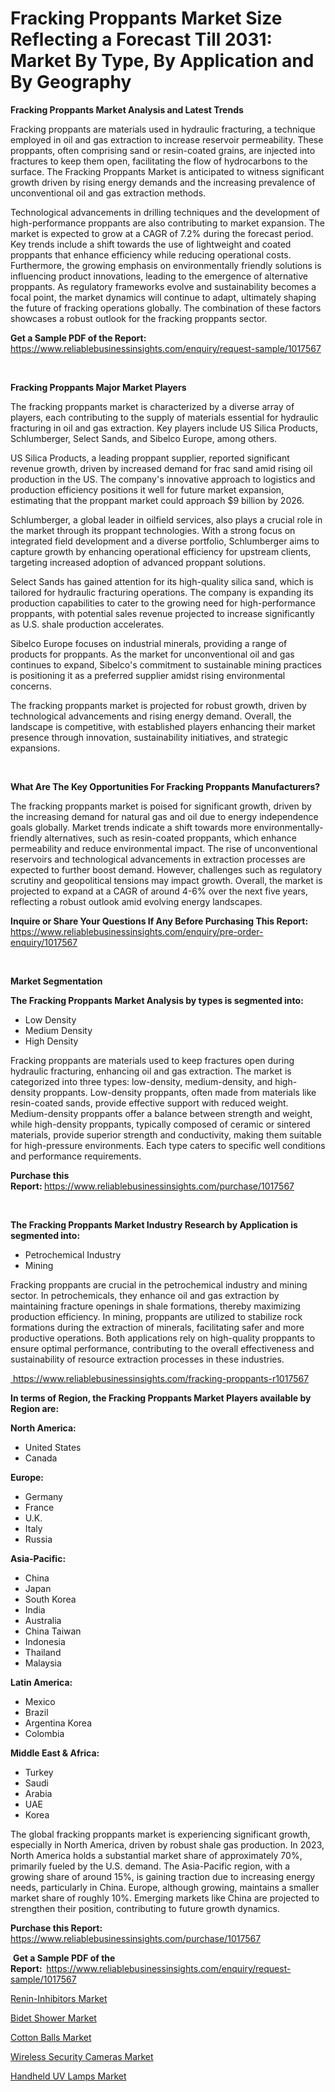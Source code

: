 <p><h1>Fracking Proppants Market Size Reflecting a Forecast Till 2031: Market By Type, By Application and By Geography</h1></p><p><strong>Fracking Proppants Market Analysis and Latest Trends</strong></p>
<p><p>Fracking proppants are materials used in hydraulic fracturing, a technique employed in oil and gas extraction to increase reservoir permeability. These proppants, often comprising sand or resin-coated grains, are injected into fractures to keep them open, facilitating the flow of hydrocarbons to the surface. The Fracking Proppants Market is anticipated to witness significant growth driven by rising energy demands and the increasing prevalence of unconventional oil and gas extraction methods. </p><p>Technological advancements in drilling techniques and the development of high-performance proppants are also contributing to market expansion. The market is expected to grow at a CAGR of 7.2% during the forecast period. Key trends include a shift towards the use of lightweight and coated proppants that enhance efficiency while reducing operational costs. Furthermore, the growing emphasis on environmentally friendly solutions is influencing product innovations, leading to the emergence of alternative proppants. As regulatory frameworks evolve and sustainability becomes a focal point, the market dynamics will continue to adapt, ultimately shaping the future of fracking operations globally. The combination of these factors showcases a robust outlook for the fracking proppants sector.</p></p>
<p><strong>Get a Sample PDF of the Report:&nbsp;</strong> <a href="https://www.reliablebusinessinsights.com/enquiry/request-sample/1017567?utm_campaign=1509&utm_medium=2&utm_source=Github&utm_content=ia&utm_term=18102024&utm_id=fracking-proppants">https://www.reliablebusinessinsights.com/enquiry/request-sample/1017567</a></p>
<p>&nbsp;</p>
<p><strong>Fracking Proppants Major Market Players</strong></p>
<p><p>The fracking proppants market is characterized by a diverse array of players, each contributing to the supply of materials essential for hydraulic fracturing in oil and gas extraction. Key players include US Silica Products, Schlumberger, Select Sands, and Sibelco Europe, among others.</p><p>US Silica Products, a leading proppant supplier, reported significant revenue growth, driven by increased demand for frac sand amid rising oil production in the US. The company's innovative approach to logistics and production efficiency positions it well for future market expansion, estimating that the proppant market could approach $9 billion by 2026.</p><p>Schlumberger, a global leader in oilfield services, also plays a crucial role in the market through its proppant technologies. With a strong focus on integrated field development and a diverse portfolio, Schlumberger aims to capture growth by enhancing operational efficiency for upstream clients, targeting increased adoption of advanced proppant solutions.</p><p>Select Sands has gained attention for its high-quality silica sand, which is tailored for hydraulic fracturing operations. The company is expanding its production capabilities to cater to the growing need for high-performance proppants, with potential sales revenue projected to increase significantly as U.S. shale production accelerates.</p><p>Sibelco Europe focuses on industrial minerals, providing a range of products for proppants. As the market for unconventional oil and gas continues to expand, Sibelco's commitment to sustainable mining practices is positioning it as a preferred supplier amidst rising environmental concerns.</p><p>The fracking proppants market is projected for robust growth, driven by technological advancements and rising energy demand. Overall, the landscape is competitive, with established players enhancing their market presence through innovation, sustainability initiatives, and strategic expansions.</p></p>
<p>&nbsp;</p>
<p><strong>What Are The Key Opportunities For Fracking Proppants Manufacturers?</strong></p>
<p><p>The fracking proppants market is poised for significant growth, driven by the increasing demand for natural gas and oil due to energy independence goals globally. Market trends indicate a shift towards more environmentally-friendly alternatives, such as resin-coated proppants, which enhance permeability and reduce environmental impact. The rise of unconventional reservoirs and technological advancements in extraction processes are expected to further boost demand. However, challenges such as regulatory scrutiny and geopolitical tensions may impact growth. Overall, the market is projected to expand at a CAGR of around 4-6% over the next five years, reflecting a robust outlook amid evolving energy landscapes.</p></p>
<p><strong>Inquire or Share Your Questions If Any Before Purchasing This Report:</strong> <a href="https://www.reliablebusinessinsights.com/enquiry/pre-order-enquiry/1017567?utm_campaign=1509&utm_medium=2&utm_source=Github&utm_content=ia&utm_term=18102024&utm_id=fracking-proppants">https://www.reliablebusinessinsights.com/enquiry/pre-order-enquiry/1017567</a></p>
<p>&nbsp;</p>
<p><strong>Market Segmentation</strong></p>
<p><strong>The Fracking Proppants Market Analysis by types is segmented into:</strong></p>
<p><ul><li>Low Density</li><li>Medium Density</li><li>High Density</li></ul></p>
<p><p>Fracking proppants are materials used to keep fractures open during hydraulic fracturing, enhancing oil and gas extraction. The market is categorized into three types: low-density, medium-density, and high-density proppants. Low-density proppants, often made from materials like resin-coated sands, provide effective support with reduced weight. Medium-density proppants offer a balance between strength and weight, while high-density proppants, typically composed of ceramic or sintered materials, provide superior strength and conductivity, making them suitable for high-pressure environments. Each type caters to specific well conditions and performance requirements.</p></p>
<p><strong>Purchase this Report:&nbsp;</strong><a href="https://www.reliablebusinessinsights.com/purchase/1017567?utm_campaign=1509&utm_medium=2&utm_source=Github&utm_content=ia&utm_term=18102024&utm_id=fracking-proppants">https://www.reliablebusinessinsights.com/purchase/1017567</a></p>
<p>&nbsp;</p>
<p><strong>The Fracking Proppants Market Industry Research by Application is segmented into:</strong></p>
<p><ul><li>Petrochemical Industry</li><li>Mining</li></ul></p>
<p><p>Fracking proppants are crucial in the petrochemical industry and mining sector. In petrochemicals, they enhance oil and gas extraction by maintaining fracture openings in shale formations, thereby maximizing production efficiency. In mining, proppants are utilized to stabilize rock formations during the extraction of minerals, facilitating safer and more productive operations. Both applications rely on high-quality proppants to ensure optimal performance, contributing to the overall effectiveness and sustainability of resource extraction processes in these industries.</p></p>
<p><a href="https://www.reliablebusinessinsights.com/fracking-proppants-r1017567?utm_campaign=1509&utm_medium=2&utm_source=Github&utm_content=ia&utm_term=18102024&utm_id=fracking-proppants">&nbsp;https://www.reliablebusinessinsights.com/fracking-proppants-r1017567</a></p>
<p><strong>In terms of Region, the Fracking Proppants Market Players available by Region are:</strong></p>
<p>
    <p> <strong> North America: </strong>
        <ul>
            <li>United States</li>
            <li>Canada</li>
        </ul>
        </p> 
    <p> <strong> Europe: </strong>
        <ul>
            <li>Germany</li>
            <li>France</li>
            <li>U.K.</li>
            <li>Italy</li>
            <li>Russia</li>
        </ul>
        </p> 
    <p> <strong> Asia-Pacific: </strong>
        <ul>
            <li>China</li>
            <li>Japan</li>
            <li>South Korea</li>
            <li>India</li>
            <li>Australia</li>
            <li>China Taiwan</li>
            <li>Indonesia</li>
            <li>Thailand</li>
            <li>Malaysia</li>
        </ul>
        </p> 
    <p> <strong> Latin America: </strong>
        <ul>
            <li>Mexico</li>
            <li>Brazil</li>
            <li>Argentina Korea</li>
            <li>Colombia</li>
        </ul>
        </p> 
    <p> <strong> Middle East & Africa: </strong>
        <ul>
            <li>Turkey</li>
            <li>Saudi</li>
            <li>Arabia</li>
            <li>UAE</li>
            <li>Korea</li>
        </ul>
    </p>
    </p>
<p><p>The global fracking proppants market is experiencing significant growth, especially in North America, driven by robust shale gas production. In 2023, North America holds a substantial market share of approximately 70%, primarily fueled by the U.S. demand. The Asia-Pacific region, with a growing share of around 15%, is gaining traction due to increasing energy needs, particularly in China. Europe, although growing, maintains a smaller market share of roughly 10%. Emerging markets like China are projected to strengthen their position, contributing to future growth dynamics.</p></p>
<p><strong>Purchase this Report: </strong><a href="https://www.reliablebusinessinsights.com/purchase/1017567?utm_campaign=1509&utm_medium=2&utm_source=Github&utm_content=ia&utm_term=18102024&utm_id=fracking-proppants">https://www.reliablebusinessinsights.com/purchase/1017567</a></p>
<p>&nbsp;<strong>Get a Sample PDF of the Report:&nbsp;&nbsp;</strong><a href="https://www.reliablebusinessinsights.com/enquiry/request-sample/1017567?utm_campaign=1509&utm_medium=2&utm_source=Github&utm_content=ia&utm_term=18102024&utm_id=fracking-proppants">https://www.reliablebusinessinsights.com/enquiry/request-sample/1017567</a></p>
<p><strong></strong></p>
<p><p><a href="https://github.com/BellAuer/Market-Research-Report-List-1/blob/main/renin-inhibitors-market.md?utm_campaign=1509&utm_medium=2&utm_source=Github&utm_content=ia&utm_term=18102024&utm_id=fracking-proppants">Renin-Inhibitors Market</a></p><p><a href="https://www.linkedin.com/pulse/bidet-shower-market-global-share-ranking-overall-sales-zxkle?utm_campaign=1509&utm_medium=2&utm_source=Github&utm_content=ia&utm_term=18102024&utm_id=fracking-proppants">Bidet Shower Market</a></p><p><a href="https://www.linkedin.com/pulse/cotton-balls-industry-resonance-148-amplification-across-domains-jiaqe?utm_campaign=1509&utm_medium=2&utm_source=Github&utm_content=ia&utm_term=18102024&utm_id=fracking-proppants">Cotton Balls Market</a></p><p><a href="https://www.linkedin.com/pulse/investment-opportunities-wireless-security-cameras-sector-risk-tjkge?utm_campaign=1509&utm_medium=2&utm_source=Github&utm_content=ia&utm_term=18102024&utm_id=fracking-proppants">Wireless Security Cameras Market</a></p><p><a href="https://www.linkedin.com/pulse/global-handheld-uv-lamps-market-analysis-trends-forecasts-d19je?utm_campaign=1509&utm_medium=2&utm_source=Github&utm_content=ia&utm_term=18102024&utm_id=fracking-proppants">Handheld UV Lamps Market</a></p></p>
